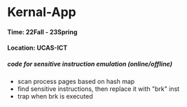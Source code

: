 # Kernal-App

#### Time: 22Fall - 23Spring

#### Location: UCAS-ICT

##### code for sensitive instruction emulation (online/offline)

- scan process pages based on hash map
- find sensitive instructions, then replace it with "brk" inst
- trap when brk is executed